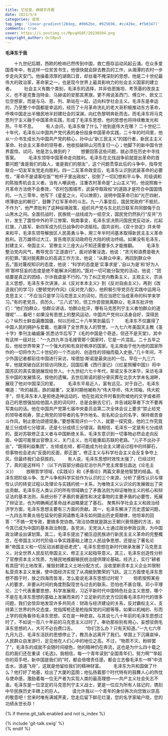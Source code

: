 ```yaml
---
title: 忆往昔，峥嵘岁月稠
date: 2023/5/4
categories: 迸发
top_img: 'linear-gradient(20deg, #0062be, #925696, #cc426e, #fb0347)'
comments: true
cover: https://i.postimg.cc/MpvqXG8F/20230504.png
copyright_author: Oct0pu5
---
```


**毛泽东于我**

&ensp;&ensp;&ensp;&ensp;十九世纪后期，西欧的枪响已然传到中国，救亡图存运动风起云涌。在众多爱国青年中，有这样一位贫苦书生，他很快就会辞去教员的工作，从湘潭的农村一步步走向天安门。他操着浓厚的湖南口音，却丝毫不掩深刻的思想，他是二十世纪最伟大的政治家，革命家之一，也是现今世界上最具影响力的社会主义国家的建立者。
&ensp;&ensp;&ensp;&ensp;社会主义有数个类别，毛泽东的选择，并非伯恩施坦、考茨基的改良主义，也不是克鲁泡特金、马赫诺的安那其黑旗，更不用说圣西门、傅立叶、欧文三位空想家，而是与马、恩、列、斯站在一起，迈向科学社会主义。毛泽东是幸运的，乃至整个中国都是幸运的，经历了十月革命洗礼的老大哥积极推动东方革命，呼唤中国走出半殖民地半封建社会的深渊，向红色黎明奔赴而去。而毛泽东将马克思列宁主义融于中国革命实践，形成了毛泽东思想，他的思想也将持续散发光和热，千年不息。
&ensp;&ensp;&ensp;&ensp;有人会问，毛泽东做了什么？他到底伟大在哪？ 二十世纪二十年代，毛泽东以中国共产党代表的身份投身中国革命实践，二十年的时间里，他从一介书生成长为中国共产党的核心，孙中山“新三民主义”的践行者，新民主主义革命、社会主义革命的领导者，他收拾破碎山河而复归一心；他脚下的新中国令世界震惊。试问，他是怎么做到的？
&ensp;&ensp;&ensp;&ensp;想要回答这些问题，就必须在历史中寻找答案。
&ensp;&ensp;&ensp;&ensp;毛泽东领导中国革命走向胜利。毛泽东在北伐战争前就提出革命的首要问题“谁是我们的敌人，谁是我们的朋友”，这个问题贯穿此后的斗争中，指导党联合一切友军友党走向胜利。四一二反革命政变后，毛泽东认识到武装革命的必要性，“革命不是请客吃饭”“枪杆子里出政权”，驳倒了一切幻想和平斗争、阶级调和的陈独秀机会主义者。当有人嘲讽他，注重农村革命是“上山主义”时，他说照搬十月革命方法绝不会奏效，“农村包围城市，武装夺取政权”的道路才是符合中国国情的。一九三零年，他写下《星星之火，可以燎原》，说明中国革命已如“光芒四射，喷薄欲出的朝日”，鼓舞了红军革命的斗志。九一八事变后，国民党政府“不抵抗，不作为”，他严肃批判了这种绥靖政策，组织共产党与东北抗日联军共同御侮于白山黑水之间。全面抗战时，民族统一战线成为一纸空文，国民党仍然执行“反共”方针，发生了震惊中外的平江惨案、皖南事变，毛泽东坚决质问国民党反动派，扛起红旗，八路军、新四军成为抗日战争的中流砥柱。国共谈判，《双十协定》并未带来和平，毛泽东领导解放区人民英勇斗争，用三年半时间基本取得新民主主义革命胜利。百万雄师过大江，宣告南京反动政府在大陆的统治终结。如果没有毛泽东，封建主义、帝国主义、官僚主义三座大山不知还需要多久才能推翻。
&ensp;&ensp;&ensp;&ensp;毛泽东整治党内风气，教导党员“正道直行”。面对骄奢淫逸，他说：“贪污和浪费是极大的犯罪。”面对脱离群众的高调工作方法，他说：“从群众中来，再回到群众中去。”面对蔑视知识的态度，他说：“科学的态度是‘实事求是’，’自以为是’和‘好为人师’那样狂妄的态度是绝不能解决问题的。”面对一切可能分裂党的活动，他说：“团结要是真正的团结，尔诈我虞是不行的。”为了纠正党内教条主义，主观主义，宗派主义思想，毛泽东多次讲演，从《反对本本主义》到《反对自由主义》，再到《改造我们的学习》《整顿党的作风》《反对党八股》，他积极引导党员在实践中运用马克思主义：“不应当只是学习马克思主义的词句，而应当把它当成革命的科学来学习。”有的老党员，资历久，“三八式”的，但工作尝尝脱离群众，毛泽东批评他们：“他们怕群众，怕群众讲话，怕群众批评，哪有马克思列宁主义者怕群众的道理呢”……看吧！如果没有思想上的整风运动，中国共产党何以洁身自好，深得民心？纵烈士鲜血遍撒国疆，何以历经二十八年笑到最后？
&ensp;&ensp;&ensp;&ensp;毛泽东不仅赢得了中国人民的拥护与爱戴，也赢得了全世界友人的赞誉。一九七六年美国天主教《圣十字》季刊主编威廉·凯悉访华后写了《毛的中国是个奇迹，但还不是天堂》，其中有这样一组对比：“一九四九年当毛接管那个国家时，它是一片混乱。二十五年之后，他给世界带来了一个强大的和有良好秩序的国家。毛主席由于他为他的国家所作的一切将作为二十世纪的一个杰出的、创造性的领袖而载入史册。”几十年间，不少外国记者都前往中国进行采访，埃德加·斯诺是最突出的一位。早在一九三六年，他就突破白区封锁访问陕北，回国后著《西行漫记》（《红星照耀中国》）将中国苏区的真实面貌展现给世人。十九世纪六七十年代，斯诺又多次来华，采访毛泽东中国的发展情况。按他的遗嘱，去世后斯诺的部分骨灰葬在北京大学未名湖畔，展现了他对中国深沉的爱。
&ensp;&ensp;&ensp;&ensp;毛泽东平易近人，富有远见。对于自己，毛泽东嘲道：“吹的越高，跌的越重”。文革时期他被称为“伟大导师，伟大领袖，伟大舵手”，但毛泽东本人是拒绝造神运动的，他在批阅文件时看到吹嘘他的文字或者把自己的思想强加给他国人民的词句时，总是会删去它们，并告诫起草者下次不要再写类似的话。他在中国共产党第七届中央委员会第二次全体会议上要求“禁止给党的领导者祝寿，禁止用党的领导者的名字作地名、街名和企业的名字，保持艰苦奋斗作风，制止歌功颂德现象。”要想客观评价一个人，就要一探究竟，他的工作究竟是三分成绩七分错误，还是七分成绩三分错误。我相信，毛泽东一定是有七分成绩的。面对苏联修正主义者与中国断绝关系，毛泽东意识到一切事物必然会走向反面，中国可能冒出官僚主义，关门主义，也可能重蹈苏联的老路。“儿子不出孙子出”，“既得利益集团”，左倾或右倾，都可能成为社会主义建设过程中的绊脚石，但事物也会走向“反面的反面，即正面”。修正主义与科学社会主义会反复争夺上风，但最终我们会获胜的。
&ensp;&ensp;&ensp;&ensp;有人说，毛泽东思想时效性太强了，已经过时了，真的是这样吗？（以下内容部分摘自尼泊尔共产党主席普拉昌达《论毛主义》）
&ensp;&ensp;&ensp;&ensp;放眼哲学领域，《实践论》和《矛盾论》两篇文章是他智慧的结晶。毛泽东把阶级斗争、生产斗争和科学实验作为认识的三个来源，分析了感性认识与理性认识的转变过程以及理论与实践的统一关系，为唯物主义认识论的发展做出了突出贡献。毛泽东在人类认识的所有领域确立了矛盾法则为辩证唯物主义的核心和辩证法的基本法则，系统分析了矛盾的普遍性和决定事物的主要矛盾的必要性，拓展了辩证法，也为明确阐述革命战术战略奠定了基石。 聚焦科学社会主义和政治经济学方面，毛泽东思想主要有三方面的贡献。其一，毛泽东解决了历史遗留问题，一九四五年黄炎培在延安的窑洞请教毛泽东如何跳出历史周期律，他坦率的回答：“不搞一党专政，要搞多党协商。”政治协商就是跳出王朝兴衰怪圈的方法，如今其已成为中国的基本政治制度。各党派，无党派人士通过政协参政议政，为中国政治建设出谋划策。其二，毛泽东提出了被压迫民族进行新民主主义革命的完整概念，在帝国主义时代阶级斗争实践基础上建立人民战争思想，还提出了著名论断“帝国主义和一切反动派都是纸老虎”。毛泽东思想在新时代继承发展了马克思主义，对全世界人民反抗帝国主义、修正主义起指导意义。其三，毛泽东创造性分析了官僚资本主义性质，为殖民地推翻殖民统治提供理论基础。经济上，实行“耕者有其田”的土地改革，摧毁封建主义土地分配方式，没收垄断资本主义企业并限制私营资本主义发展，使中国经济实现了从凋敝到繁荣的飞跃。这三方面使毛泽东思想不囿于时，放之四海而皆准，怎么能说毛泽东思想过时呢？
&ensp;&ensp;&ensp;&ensp;倘若按照某些人的要求，非要从时间的角度割裂现世与过去的联系，恐怕也不甚合理。邓小平理论，三个代表重要思想，科学发展观，习近平新时代中国特色社会主义思想，哪个不是在毛泽东思想的基础上发展而来的？立足新的历史方位回看毛泽东时代的很多问题，我们会惊异地发现许多共同点：财政与经济建设的关系，反对霸权主义，支持第三世界的外交态度，党指挥枪还是枪指挥党的问题等等。如果以机械的、形而上学的视角看待毛泽东思想，实在是一种悲哀。与其说七八十年前的毛泽东思想过时了，不如说一百八十年前的马克思主义过时了。奉劝那些别有用心，妄想驳倒毛泽东思想的人，大可不必白费口舌。
&ensp;&ensp;&ensp;&ensp;“你们怎么办？只有天知道。”一九七六年九月九日，毛泽东活跃的思想停止了，教员永远离开了我们。举国上下沉痛哀悼，人民群众自发游行，足见他在人们心中的地位之高。不过，“物质不灭，粉碎罢了”，毛泽东的成就不会随时间褪色，他的精神仍在奔流，这也是为什么四十载之后的我们还在重读《毛选》。我相信，每一个青年读到“全国青年们，努力啊”“举起你的双手吧，新中国是我们的”时，都会倍增责任感，都会立志像毛泽东一样“中流击水，浪遏飞舟”，这就是他留给我们的精神财富。
&ensp;&ensp;&ensp;&ensp;毛泽东为共和国做了什么？他打好了地基，绘出了大厦的蓝图；他弘扬着那个时代特有的鼓舞人心的热忱与使命感，激励着每一位无产者为实现人类的最高理想——共产主义社会矢志不渝。毛泽东是一位坚定的马克思列宁主义战士，更是一位应为所有人铭记的，镌刻中华民族历史丰碑上的巨人。
&ensp;&ensp;&ensp;&ensp;请允许我以一个青年的身份再次向您致以崇高的敬意吧！您来时唯有满城荠麦，您走后留下鲜花烂漫，您的名字家喻户晓，您的功绩永世长存！

{% if theme.git_talk.enabled and not is_index %}  
<div>{% include 'git-talk.swig' %}</div>  
{% endif %}